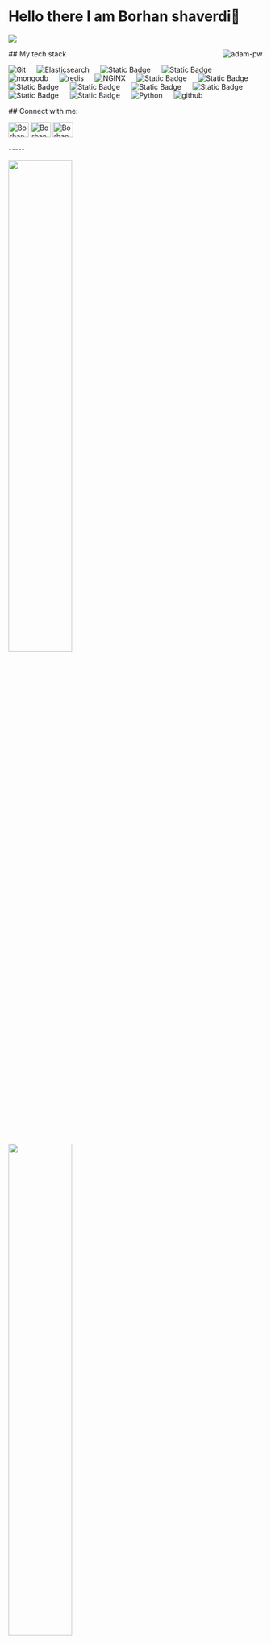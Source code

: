 # Hello there I am Borhan shaverdi👋
<!--
   **shaverdi10381/shaverdi10381** is a ✨ _special_ ✨ repository because its `README.md` (this file) appears on your GitHub profile.
   
   Here are some ideas to get you started:
   
   - 🔭 I’m currently working on ...
   - 🌱 I’m currently learning ...
   - 👯 I’m looking to collaborate on ...
   - 🤔 I’m looking for help with ...
   - 💬 Ask me about ...
   - 📫 How to reach me: ...
   - 😄 Pronouns: ...
   - ⚡ Fun fact: ...
   -->
![](https://github.com/halfrost/halfrost/blob/master/icons/header_.png)
<p><img align="right" src="https://github.com/Adam-pw/Adam-pw/blob/main/animation_500_kxa883sd.gif" alt="adam-pw" /></p>
## My tech stack
<p align="left"> 
   <a>
   <img alt="Git" src="https://img.shields.io/badge/-git-red?logo=git&logoColor=white"/>
   </a>
   &emsp; 
   <a> 
   <img alt="Elasticsearch" src="https://img.shields.io/badge/-ElasticSearch-brightgreen?logo=elasticsearch&logoColor=white">
   </a> 
   &emsp;
   <a>
   <img alt="Static Badge" src="https://img.shields.io/badge/Jenkins-Jenkins?style=plastic&logo=Jenkins&logoColor=white&color=red">
   </a>
   &emsp;
   <a>
   <img alt="Static Badge" src="https://img.shields.io/badge/PostgreSQL-PostgreSQL?style=plastic&logo=PostgreSQL&logoColor=blue&color=white">
   </a>
   &emsp;
   <a> 
   <img alt="mongodb" src="https://img.shields.io/badge/-mongoDb-green?logo=mongodb&logoColor=white">
   </a>
   &emsp;
   <a>
   <img alt="redis" src="https://img.shields.io/badge/-redis-red?logo=redis&logoColor=white"/>
   </a>
   &emsp;
   <a>
   <img alt="NGINX" src="https://img.shields.io/badge/-NGINX-yellow?logo=nginx&logoColor=white"/>
   </a>
   &emsp;
   <a>
   <img alt="Static Badge" src="https://img.shields.io/badge/kafka-kafka?style=plastic&logo=apachekafka&logoColor=black&color=white">
   &emsp;
   <a> 
   <img alt="Static Badge" src="https://img.shields.io/badge/kubernetes-kubernetes?style=plastic&logo=kubernetes&logoColor=white&color=blue">
   </a>
   &emsp;
   <a>
   <img alt="Static Badge" src="https://img.shields.io/badge/docker-docker?style=plastic&logo=docker&logoColor=white&color=blue">
   </a>
   &emsp;
   <a>
   <img alt="Static Badge" src="https://img.shields.io/badge/Keycloak-Keycloak?style=plastic&logo=Keycloak&color=black">
   </a>     
   &emsp;
   <a>
   <img alt="Static Badge" src="https://img.shields.io/badge/Grafana-Grafana?style=plastic&logo=Grafana&logoColor=orange&color=white">
   </a>
   &emsp;
   <a>
   <img alt="Static Badge" src="https://img.shields.io/badge/zabbix-zabbix?style=plastic&logo=zabbix&logoColor=white&color=red">
   </a>
   &emsp;
   <a>
   <img alt="Static Badge" src="https://img.shields.io/badge/Prometheus-Prometheus?style=plastic&logo=Prometheus&logoColor=orange&color=white">
   </a>
   &emsp;
   <a>
   <img alt="Static Badge" src="https://img.shields.io/badge/dotnet-dotnet?style=plastic&logo=dotnet&logoColor=white&color=purple">
   </a>
   &emsp;
   <a>
   <img alt="Python" src="https://img.shields.io/badge/Python%20-%2314354C.svg?logo=python&logoColor=white">
   </a>
   &emsp;
   <a> 
   <img alt="github" src="https://img.shields.io/badge/-GitHub-black?logo=github&logoColor=white">
   </a>
</p>
## Connect with me:
<p align="left">
   <a href="https://www.linkedin.com/in/borhan-shaverdi-8a322278/" target="blank"><img align="center"
      src="https://raw.githubusercontent.com/rahuldkjain/github-profile-readme-generator/master/src/images/icons/Social/linked-in-alt.svg"
      alt="Borhan shaverdi" height="30" width="40" /></a>
   <a href="https://www.instagram.com/borhan.shaverdi/" target="blank"><img align="center"
      src="https://raw.githubusercontent.com/rahuldkjain/github-profile-readme-generator/master/src/images/icons/Social/instagram.svg"
      alt="Borhan shaverdi" height="30" width="40" /></a>
  <a href="https://x.com/BShaverdi" target="blank"><img align="center"
      src="https://raw.githubusercontent.com/rahuldkjain/github-profile-readme-generator/master/src/images/icons/Social/twitter.svg"
      alt="Borhan shaverdi" height="30" width="40" /></a>
</p>
-----
<p align="left">
   <img height="50%" width="auto" src ="https://github-readme-stats.vercel.app/api?username=shaverdi10381&show_icons=true&count_private=true&theme=darcula&hide_border=true&hide=issues,contribs&bg_color=00000000">
   <img height="50%" width="auto" src ="https://github-readme-stats.vercel.app/api/top-langs/?username=shaverdi10381&layout=compact&hide_border=true&theme=darcula&bg_color=00000000&langs_count=6&hide=jupyter%20notebook,tex,css,php">
   <img height="50%" width="auto" src ="https://github-readme-streak-stats.herokuapp.com?user=shaverdi10381&theme=darcula&hide_border=true&background=FFFFFF00">
   <br>
   <br>
</p>
<p align="center">
   <a href="https://stackoverflow.com/users/27569491/borhan-shaverdi"><img src="https://stackoverflow.com/users/flair/27569491.png" width="208" height="58" alt="profile for Borhan Shaverdi at Stack Overflow, Q&amp;A for professional and enthusiast programmers" title="profile for Borhan Shaverdi at Stack Overflow, Q&amp;A for professional and enthusiast programmers"></a>
</p>

